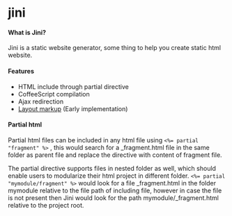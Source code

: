 # jini

#### What is Jini?

Jini is a static website generator, some thing to help you create static html website.

#### Features

* HTML include through partial directive 
* CoffeeScript compilation
* Ajax redirection
* [Layout markup](https://github.com/nitizkumar/jini/blob/master/layout.md)  (Early implementation) 


#### Partial html

Partial html files can be included in any html file using ```<%= partial "fragment" %>``` , this would search for a _fragment.html file in the same folder as parent file and replace the directive with content of fragment file.

The partial directive supports files in nested folder as well, which should enable users to modularize their html project in different folder. ```<%= partial "mymodule/fragment" %>```  would look for a file _fragment.html in the folder mymodule relative to the file path of including file, however in case the file is not present then Jini would look for the path mymodule/_fragment.html relative to the project root.


